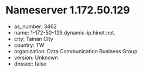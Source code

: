 # Nameserver 1.172.50.129

* as_number: 3462
* name: 1-172-50-129.dynamic-ip.hinet.net.
* city: Tainan City
* country: TW
* organization: Data Communication Business Group
* version: Unknown
* dnssec: false
